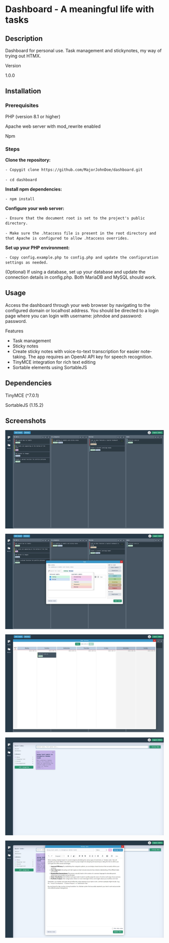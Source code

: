 # Dashboard - A meaningful life with tasks

## Description
Dashboard for personal use. Task management and stickynotes, my way of trying out HTMX.

Version

1.0.0

## Installation
### Prerequisites

PHP (version 8.1 or higher)

Apache web server with mod_rewrite enabled

Npm

### Steps

**Clone the repository:**

    - Copygit clone https://github.com/MajorJohnDoe/dashboard.git

    - cd dashboard

**Install npm dependencies:**

    - npm install

**Configure your web server:**

    - Ensure that the document root is set to the project's public directory.

    - Make sure the .htaccess file is present in the root directory and that Apache is configured to allow .htaccess overrides.

**Set up your PHP environment:**

    - Copy config.example.php to config.php and update the configuration settings as needed.

(Optional) If using a database, set up your database and update the connection details in config.php. Both MariaDB and MySQL should work.

## Usage
Access the dashboard through your web browser by navigating to the configured domain or localhost address. You should be directed to a login page where you can login with username: johndoe and password: password.

Features

- Task management
- Sticky notes
- Create sticky notes with voice-to-text transcription for easier note-taking. The app requires an OpenAI API key for speech recognition.
- TinyMCE integration for rich text editing
- Sortable elements using SortableJS

## Dependencies

TinyMCE (^7.0.1)

SortableJS (1.15.2)

## Screenshots

![View over a task management board](screenshot_1.jpg)

![Edit task with label search functionality](screenshot_2.jpg)

![Task history. Go back and look at older finished/archived tasks](screenshot_3.jpg)

![Stickynotes overview](screenshot_4.jpg)

![Stickynotes, edit sticky note](screenshot_5.jpg)